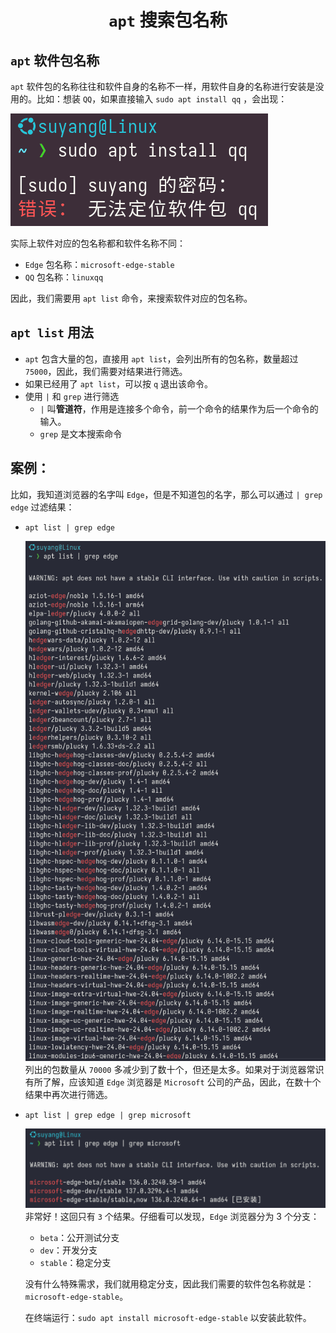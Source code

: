 # <center>`apt` 搜索包名称</center>

## `apt` 软件包名称

`apt` 软件包的名称往往和软件自身的名称不一样，用软件自身的名称进行安装是没用的。比如：想装 `QQ`，如果直接输入 `sudo apt install qq` ，会出现：

![sudo apt install qq](./Images/apt直接输入软件名称.png)

实际上软件对应的包名称都和软件名称不同：

- `Edge` 包名称：`microsoft-edge-stable`
- `QQ` 包名称：`linuxqq`

因此，我们需要用 `apt list` 命令，来搜索软件对应的包名称。

## `apt list` 用法

- `apt` 包含大量的包，直接用 `apt list`，会列出所有的包名称，数量超过 `75000`，因此，我们需要对结果进行筛选。
- 如果已经用了 `apt list`，可以按 `q` 退出该命令。
- 使用 `|` 和 `grep` 进行筛选
  - `|` 叫**管道符**，作用是连接多个命令，前一个命令的结果作为后一个命令的输入。
  - `grep` 是文本搜索命令

## 案例：

比如，我知道浏览器的名字叫 `Edge`，但是不知道包的名字，那么可以通过 `| grep edge` 过滤结果：

- `apt list | grep edge`

  ![sudo apt install qq](./Images/grep-edge.png)
  列出的包数量从 `70000` 多减少到了数十个，但还是太多。如果对于浏览器常识有所了解，应该知道 `Edge` 浏览器是 `Microsoft` 公司的产品，因此，在数十个结果中再次进行筛选。

- `apt list | grep edge | grep microsoft`

  ![sudo apt install qq](./Images/grep-edge_grep-microsoft.png)
  非常好！这回只有 `3` 个结果。仔细看可以发现，`Edge` 浏览器分为 3 个分支：

  - `beta`：公开测试分支
  - `dev`：开发分支
  - `stable`：稳定分支

  没有什么特殊需求，我们就用稳定分支，因此我们需要的软件包名称就是：`microsoft-edge-stable`。

  在终端运行：`sudo apt install microsoft-edge-stable` 以安装此软件。
